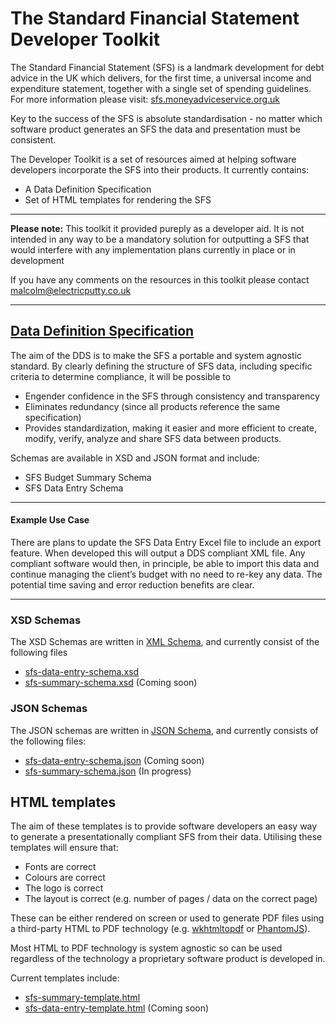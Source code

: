# The Standard Financial Statement Developer Toolkit

The Standard Financial Statement (SFS) is a landmark development for debt advice in the UK which delivers, for the first time, a universal income and expenditure statement, together with a single set of spending guidelines. For more information please visit: [sfs.moneyadviceservice.org.uk](https://sfs.moneyadviceservice.org.uk/en/what-is-the-standard-financial-statement)

Key to the success of the SFS is absolute standardisation - no matter which software product generates an SFS the data and presentation must be consistent.

The Developer Toolkit is a set of resources aimed at helping software developers incorporate the SFS into their products. It currently contains:

- A Data Definition Specification
- Set of HTML templates for rendering the SFS

---
**Please note:** This toolkit it provided pureply as a developer aid. It is not intended in any way to be a mandatory solution for outputting a SFS that would interfere with any implementation plans currently in place or in development

If you have any comments on the resources in this toolkit please contact [malcolm@electricputty.co.uk](mailto:malcolm@electricputty.co.uk)

---

## [Data Definition Specification](/dds/readme.md)
The aim of the DDS is to make the SFS a portable and system agnostic standard. By clearly defining the structure of SFS data, including specific criteria to determine compliance, it will be possible to

- Engender confidence in the SFS through consistency and transparency
- Eliminates redundancy (since all products reference the same specification)
- Provides standardization, making it easier and more efficient to create, modify, verify,
analyze and share SFS data between products.

Schemas are available in XSD and JSON format and include:

- SFS Budget Summary Schema
- SFS Data Entry Schema

---
#### Example Use Case

There are plans to update the SFS Data Entry Excel file to include an export feature. When developed this will output a DDS compliant XML file. Any compliant software would then, in principle, be able to import this data and continue managing the client’s budget with no need to re-key any data. The potential time saving and error reduction benefits are clear.

---

### XSD Schemas

The XSD Schemas are written in [XML Schema](https://www.w3.org/2001/XMLSchema), and currently consist of the following files

- [sfs-data-entry-schema.xsd](/dds/v1/xsd/sfs-data-entry-schema.xsd)
- [sfs-summary-schema.xsd](/dds/v1/xsd/sfs-summary-schema.xsd) (Coming soon)

### JSON Schemas

The JSON schemas are written in [JSON Schema](http://json-schema.org/), and currently consists of the following files:

- [sfs-data-entry-schema.json](/dds/v1/json/sfs-data-entry-schema.json) (Coming soon)
- [sfs-summary-schema.json](/dds/v1/json/sfs-summary-schema.json) (In progress)


## HTML templates
The aim of these templates is to provide software developers an easy way to generate a presentationally compliant SFS from their data. Utilising these templates will ensure that:

- Fonts are correct
- Colours are correct
- The logo is correct
- The layout is correct (e.g. number of pages / data on the correct page)

These can be either rendered on screen or used to generate PDF files using a third-party HTML to
PDF technology (e.g. [wkhtmltopdf](https://wkhtmltopdf.org/) or [PhantomJS](http://phantomjs.org/)).

Most HTML to PDF technology is system agnostic so can be used regardless of the technology a
proprietary software product is developed in.

Current templates include:

- [sfs-summary-template.html](/html/sfs-summary-template.html)
- [sfs-data-entry-template.html](/html/sfs-data-entry-template.html) (Coming soon)



 



